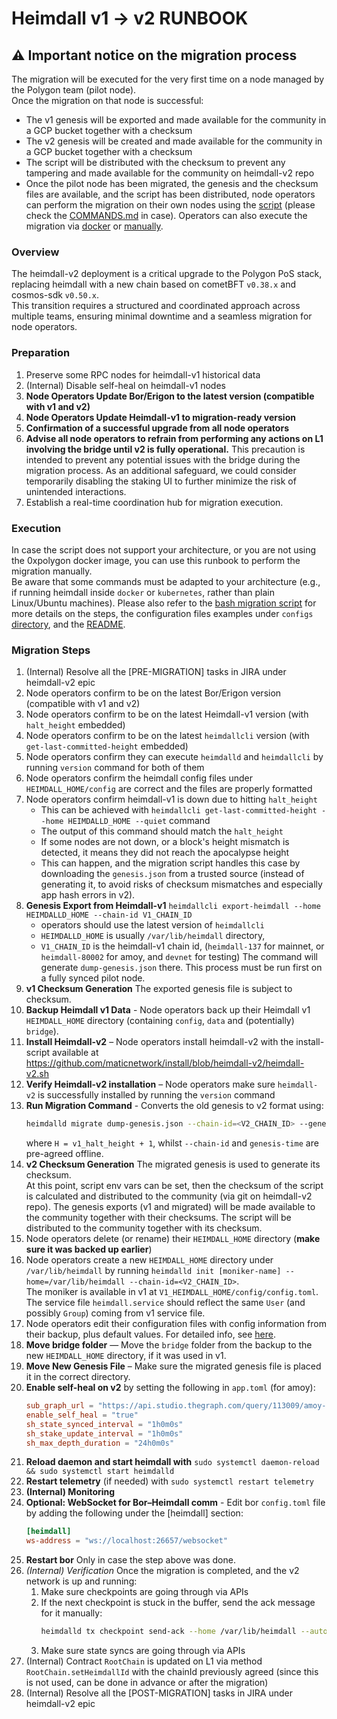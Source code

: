 # Heimdall v1 -> v2 RUNBOOK

## ⚠️ Important notice on the migration process
The migration will be executed for the very first time on a node managed by the Polygon team (pilot node).  
Once the migration on that node is successful:
- The v1 genesis will be exported and made available for the community in a GCP bucket together with a checksum
- The v2 genesis will be created and made available for the community in a GCP bucket together with a checksum
- The script will be distributed with the checksum to prevent any tampering and made available for the community on heimdall-v2 repo
- Once the pilot node has been migrated, the genesis and the checksum files are available,
  and the script has been distributed, node operators can perform the migration on their own nodes using the [script](migrate.sh)
  (please check the [COMMANDS.md](./COMMANDS.md) in case).
  Operators can also execute the migration via [docker](../README.md#containerized-migration) or [manually](RUNBOOK.md).

### Overview

The heimdall-v2 deployment is a critical upgrade to the Polygon PoS stack, replacing heimdall with a new chain based on cometBFT `v0.38.x` and cosmos-sdk `v0.50.x`.  
This transition requires a structured and coordinated approach across multiple teams, ensuring minimal downtime and a seamless migration for node operators.

### Preparation

1. Preserve some RPC nodes for heimdall-v1 historical data
2. (Internal) Disable self-heal on heimdall-v1 nodes
3. **Node Operators Update Bor/Erigon to the latest version (compatible with v1 and v2)**
4. **Node Operators Update Heimdall-v1 to migration-ready version**
5. **Confirmation of a successful upgrade from all node operators**
6. **Advise all node operators to refrain from performing any actions on L1 involving the bridge until v2 is fully operational.** This precaution is intended to prevent any potential issues with the bridge during the migration process. As an additional safeguard, we could consider temporarily disabling the staking UI to further minimize the risk of unintended interactions.
7. Establish a real-time coordination hub for migration execution.

### Execution

In case the script does not support your architecture, or you are not using the 0xpolygon docker image, you can use this runbook to perform the migration manually.  
Be aware that some commands must be adapted to your architecture (e.g., if running heimdall inside `docker` or `kubernetes`, rather than plain Linux/Ubuntu machines).
Please also refer to the [bash migration script](migrate.sh) for more details on the steps, the configuration files examples under `configs` [directory](../configs), and the [README](README.md).  

### Migration Steps
1. (Internal) Resolve all the [PRE-MIGRATION] tasks in JIRA under heimdall-v2 epic
2. Node operators confirm to be on the latest Bor/Erigon version (compatible with v1 and v2)
3. Node operators confirm to be on the latest Heimdall-v1 version (with `halt_height` embedded)
4. Node operators confirm to be on the latest `heimdallcli` version (with `get-last-committed-height` embedded)
5. Node operators confirm they can execute `heimdalld` and `heimdallcli` by running `version` command for both of them
6. Node operators confirm the heimdall config files under `HEIMDALL_HOME/config` are correct and the files are properly formatted
7. Node operators confirm heimdall-v1 is down due to hitting `halt_height`
    - This can be achieved with `heimdallcli get-last-committed-height --home HEIMDALLD_HOME --quiet` command
    - The output of this command should match the `halt_height`
    - If some nodes are not down, or a block's height mismatch is detected, it means they did not reach the apocalypse height
    - This can happen, and the migration script handles this case by downloading the `genesis.json` from a trusted source (instead of generating it, to avoid risks of checksum mismatches and especially app hash errors in v2).
8. **Genesis Export from Heimdall-v1**
   `heimdallcli export-heimdall --home HEIMDALLD_HOME --chain-id V1_CHAIN_ID`
    - operators should use the latest version of `heimdallcli`
    - `HEIMDALLD_HOME` is usually `/var/lib/heimdall` directory,
    - `V1_CHAIN_ID` is the heimdall-v1 chain id, (`heimdall-137` for mainnet, or `heimdall-80002` for amoy, and `devnet` for testing)
      The command will generate `dump-genesis.json` there. This process must be run first on a fully synced pilot node.
9. **v1 Checksum Generation**
   The exported genesis file is subject to checksum.
10. **Backup Heimdall v1 Data** - Node operators back up their Heimdall v1 `HEIMDALL_HOME` directory (containing `config`, `data` and (potentially) `bridge`).
11. **Install Heimdall-v2** – Node operators install heimdall-v2 with the install-script available at https://github.com/maticnetwork/install/blob/heimdall-v2/heimdall-v2.sh
12. **Verify Heimdall-v2 installation** – Node operators make sure `heimdall-v2` is successfully installed by running the `version` command
13. **Run Migration Command** - Converts the old genesis to v2 format using:
    ```bash
    heimdalld migrate dump-genesis.json --chain-id=<V2_CHAIN_ID> --genesis-time=<TIME_IN_FORMAT_YYYY-MM-DDTHH:MM:SSZ) --initial-height=<H>
    ```
    where `H = v1_halt_height + 1`, whilst `--chain-id` and `genesis-time` are pre-agreed offline.
14. **v2 Checksum Generation**
    The migrated genesis is used to generate its checksum.  
    At this point, script env vars can be set,
    then the checksum of the script is calculated and distributed to the community (via git on heimdall-v2 repo).
    The genesis exports (v1 and migrated) will be made available to the community together with their checksums.
    The script will be distributed to the community together with its checksum.
15. Node operators delete (or rename) their `HEIMDALL_HOME` directory (**make sure it was backed up earlier**)
16. Node operators create a new `HEIMDALL_HOME` directory under `/var/lib/heimdall` by running `heimdalld init [moniker-name] --home=/var/lib/heimdall --chain-id=<V2_CHAIN_ID>`.  
    The moniker is available in v1 at `V1_HEIMDALL_HOME/config/config.toml`.
    The service file `heimdall.service` should reflect the same `User` (and possibly `Group`) coming from v1 service file.
17. Node operators edit their configuration files with config information from their backup, plus default values. For detailed info, see [here](../configs/README.md).
18. **Move bridge folder** — Move the `bridge` folder from the backup to the new `HEIMDALL_HOME` directory, if it was used in v1.
19. **Move New Genesis File** – Make sure the migrated genesis file is placed it in the correct directory.
20. **Enable self-heal on v2** by setting the following in `app.toml` (for amoy):
    ```toml
    sub_graph_url = "https://api.studio.thegraph.com/query/113009/amoy-subgraph-polygon/version/latest"
    enable_self_heal = "true"
    sh_state_synced_interval = "1h0m0s"
    sh_stake_update_interval = "1h0m0s"
    sh_max_depth_duration = "24h0m0s"
    ```
21. **Reload daemon and start heimdall with** `sudo systemctl daemon-reload && sudo systemctl start heimdalld`
22. **Restart telemetry** (if needed) with `sudo systemctl restart telemetry`
23. **(Internal) Monitoring**
24. **Optional: WebSocket for Bor–Heimdall comm** - Edit bor `config.toml` file by adding the following under the [heimdall] section:
    ```toml
    [heimdall]
    ws-address = "ws://localhost:26657/websocket"
    ```
25. **Restart bor** Only in case the step above was done.
26. *(Internal) Verification*
    Once the migration is completed, and the v2 network is up and running:
    1. Make sure checkpoints are going through via APIs
    2. If the next checkpoint is stuck in the buffer, send the ack message for it manually:
       ```bash
       heimdalld tx checkpoint send-ack --home /var/lib/heimdall --auto-configure=true
       ```
    3. Make sure state syncs are going through via APIs
27. (Internal) Contract `RootChain` is updated on L1 via method `RootChain.setHeimdallId` with the chainId previously agreed (since this is not used, can be done in advance or after the migration)
28. (Internal) Resolve all the [POST-MIGRATION] tasks in JIRA under heimdall-v2 epic
